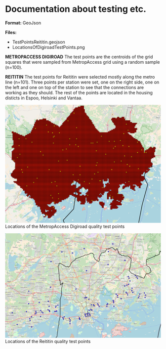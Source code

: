 # Documentation about testing etc. 

**Format:** GeoJson 

**Files:** 
* TestPointsReititin.geojson
* LocationsOfDigiroadTestPoints.png

**METROPACCESS DIGIROAD**
The test points are the centroids of the grid squares that were sampled from MetropAccess grid using a random sample (n=100). 

**REITITIN**
The test points for Reititin were selected mostly along the metro line (n=101). Three points per station were set, one on the right side, one on the left and one on top of the station to see that the connections are working as they should. The rest of the points are located in the housing disticts in Espoo, Helsinki and Vantaa. 

![TestPointImageMetropADigiroad](https://github.com/AccessibilityRG/HelsinkiRegionTravelTimeMatrix2018/blob/master/docs/LocationsOfDigiroadTestPoints.png)
Locations of the MetropAccess Digiroad quality test points 

![TestPointsImageReititin](https://github.com/AccessibilityRG/HelsinkiRegionTravelTimeMatrix2018/blob/master/docs/LocationsOfReititinTestPoints.png)
Locations of the Reititin quality test points 


